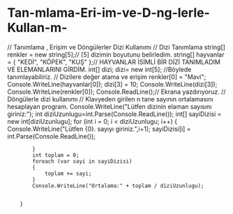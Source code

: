 # Tan-mlama-Eri-im-ve-D-ng-lerle-Kullan-m-
// Tanımlama  , Erişim  ve Döngülerler Dizi Kullanımı
            // Dizi Tanımlama
            string[] renkler = new string[5];// [5] dizimin boyutunu belirledim.
            string[] hayvanlar = { "KEDİ", "KÖPEK", "KUŞ" };// HAYVANLAR İSİMLİ BİR DİZİ TANIMLADIM VE ELEMANLARINI GİRDİM.
            int[] dizi;
            dizi= new int[5];   //Böylede tanımlayabiliriz.
            // Dizilere değer atama ve erişim
            renkler[0] = "Mavi";
            Console.WriteLine(hayvanlar[0]);
            dizi[3] = 10;
            Console.WriteLine(dizi[3]);
            Console.WriteLine(renkler[0]);
            Console.ReadLine();// Ekrana yazdırıyoruz.
            // Döngülerle dizi kullanımı
            // Klavyeden girilen n tane sayının ortalamasını hesaplayan program.
            Console.WriteLine("Lütfen dizinin elaman sayısını giriniz:");
            int diziUzunlugu=int.Parse(Console.ReadLine());
            int[] sayiDizisi = new int[diziUzunlugu];
            for        (int i = 0; i < diziUzunlugu; i++)
                {
                Console.WriteLine("Lütfen {0}. sayıyı giriniz.",i+1);
                sayiDizisi[i] = int.Parse(Console.ReadLine());

                    
            }
            int toplam = 0;
            foreach (var sayi in sayiDizisi)
            {
                toplam += sayi;
            }
            Console.WriteLine("Ortalama:" + toplam / diziUzunlugu);

            
        }
